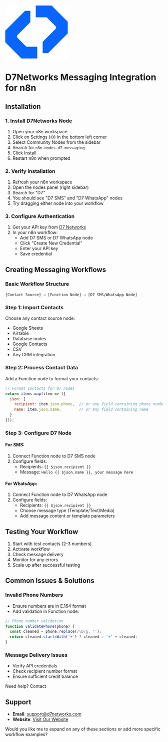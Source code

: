 ![D7 Messaging Logo](dist/src/nodes/D7Messaging/d7.svg)

# D7Networks Messaging Integration for n8n

## Installation

### 1. Install D7Networks Node
1. Open your n8n workspace
2. Click on Settings (⚙️) in the bottom left corner
3. Select Community Nodes from the sidebar
4. Search for `n8n-nodes-d7-messaging`
5. Click Install
6. Restart n8n when prompted

### 2. Verify Installation
1. Refresh your n8n workspace
2. Open the nodes panel (right sidebar)
3. Search for "D7"
4. You should see "D7 SMS" and "D7 WhatsApp" nodes
5. Try dragging either node into your workflow

### 3. Configure Authentication
1. Get your API key from [D7 Networks](https://app.d7networks.com/api-tokens)
2. In your n8n workflow:
   * Add D7 SMS or D7 WhatsApp node
   * Click "Create New Credential"
   * Enter your API key
   * Save credential

## Creating Messaging Workflows

### Basic Workflow Structure
```
[Contact Source] → [Function Node] → [D7 SMS/WhatsApp Node]
```

### Step 1: Import Contacts
Choose any contact source node:
- Google Sheets
- Airtable
- Database nodes
- Google Contacts
- CSV
- Any CRM integration

### Step 2: Process Contact Data
Add a Function node to format your contacts:

```javascript
// Format contacts for D7 nodes
return items.map(item => ({
  json: {
    recipient: item.json.phone,  // or any field containing phone number
    name: item.json.name,        // or any field containing name
  }
}));
```

### Step 3: Configure D7 Node

#### For SMS:
1. Connect Function node to D7 SMS node
2. Configure fields:
   * Recipients: `{{ $json.recipient }}`
   * Message: `Hello {{ $json.name }}, your message here`

#### For WhatsApp:
1. Connect Function node to D7 WhatsApp node
2. Configure fields:
   * Recipients: `{{ $json.recipient }}`
   * Choose message type (Template/Text/Media)
   * Add message content or template parameters

## Testing Your Workflow

1. Start with test contacts (2-3 numbers)
2. Activate workflow
3. Check message delivery
4. Monitor for any errors
5. Scale up after successful testing

## Common Issues & Solutions

### Invalid Phone Numbers
- Ensure numbers are in E.164 format
- Add validation in Function node:
```javascript
// Phone number validation
function validatePhone(phone) {
  const cleaned = phone.replace(/\D/g, '');
  return cleaned.startsWith('+') ? cleaned : '+' + cleaned;
}
```

### Message Delivery Issues
- Verify API credentials
- Check recipient number format
- Ensure sufficient credit balance

Need help? Contact 
## Support

- **Email**: [support@d7networks.com](mailto:support@d7networks.com)
- **Website**: [Visit Our Website](https://d7networks.com)



Would you like me to expand on any of these sections or add more specific workflow examples?